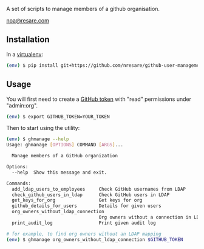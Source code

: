 A set of scripts to manage members of a github organisation.

noa@resare.com

## Installation

In a [virtualenv](https://virtualenv.pypa.io/en/stable/):

```sh
(env) $ pip install git+https://github.com/nresare/github-user-management.git
```

## Usage

You will first need to create a [GitHub token](https://github.com/settings/tokens) with "read" permissions under "admin:org".

```sh
(env) $ export GITHUB_TOKEN=YOUR_TOKEN
```

Then to start using the utility:

```sh
(env) $ ghmanage --help
Usage: ghmanage [OPTIONS] COMMAND [ARGS]...

  Manage members of a GitHub organization

Options:
  --help  Show this message and exit.

Commands:
  add_ldap_users_to_employees     Check GitHub usernames from LDAP
  check_github_users_in_ldap      Check GitHub users in LDAP
  get_keys_for_org                Get keys for org
  github_details_for_users        Details for given users
  org_owners_without_ldap_connection
                                  Org owners without a connection in LDAP
  print_audit_log                 Print given audit log
```

```sh
# for example, to find org owners without an LDAP mapping
(env) $ ghmanage org_owners_without_ldap_connection $GITHUB_TOKEN
```
